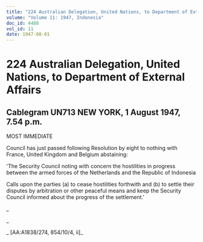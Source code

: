 ```yaml
---
title: "224 Australian Delegation, United Nations, to Department of External Affairs"
volume: "Volume 11: 1947, Indonesia"
doc_id: 4408
vol_id: 11
date: 1947-08-01
---
```


# 224 Australian Delegation, United Nations, to Department of External Affairs

## Cablegram UN713 NEW YORK, 1 August 1947, 7.54 p.m.

MOST IMMEDIATE

Council has just passed following Resolution by eight to nothing with France, United Kingdom and Belgium abstaining:

'The Security Council noting with concern the hostilities in progress between the armed forces of the Netherlands and the Republic of Indonesia

Calls upon the parties (a) to cease hostilities forthwith and (b) to settle their disputes by arbitration or other peaceful means and keep the Security Council informed about the progress of the settlement.'

_

_

_ [AA:A1838/274, 854/10/4, ii]_
